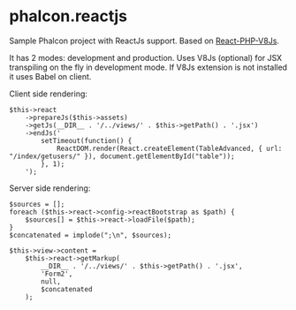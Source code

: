 # phalcon.reactjs
Sample Phalcon project with ReactJs support. Based on <a href="https://github.com/reactjs/react-php-v8js">React-PHP-V8Js</a>.

It has 2 modes: development and production.
Uses V8Js (optional) for JSX transpiling on the fly in development mode. 
If V8Js extension is not installed it uses Babel on client.


Client side rendering:
     
    $this->react
        ->prepareJs($this->assets)
        ->getJs(__DIR__ . '/../views/' . $this->getPath() . '.jsx')
        ->endJs('
            setTimeout(function() {                
                ReactDOM.render(React.createElement(TableAdvanced, { url: "/index/getusers/" }), document.getElementById("table"));                    
            }, 1);                        
        ');
    
Server side rendering:    
    
    $sources = [];
    foreach ($this->react->config->reactBootstrap as $path) {
        $sources[] = $this->react->loadFile($path);
    }
    $concatenated = implode(";\n", $sources);
    
    $this->view->content =
        $this->react->getMarkup(
            __DIR__ . '/../views/' . $this->getPath() . '.jsx',
            'Form2',
            null,
            $concatenated
        );
